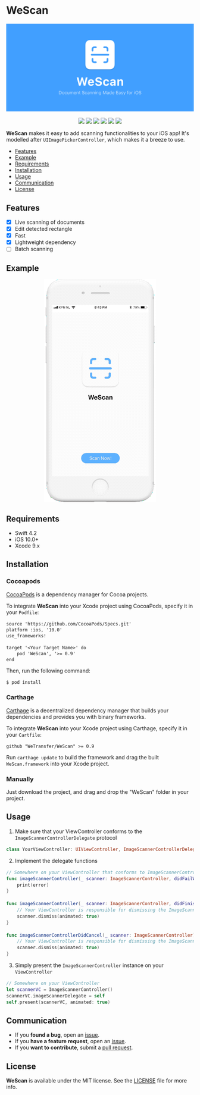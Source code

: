 # WeScan

<p align="center">
    <img width="900px" src="Assets/WeScan-Banner.jpg">
</p>

<p align="center">
<img src="https://travis-ci.com/WeTransfer/WeScan.svg?token=Ur5V2zzKmBJLmMYHKJTF&branch=master"/>
<img src="https://img.shields.io/cocoapods/v/WeScan.svg?style=flat"/>
<img src="https://img.shields.io/cocoapods/l/WeScan.svg?style=flat"/>
<img src="https://img.shields.io/cocoapods/p/WeScan.svg?style=flat"/>
<img src="https://img.shields.io/badge/Carthage-compatible-4BC51D.svg?style=flat"/>
<img src="https://img.shields.io/badge/License-MIT-yellow.svg?style=flat"/>
</p>

**WeScan** makes it easy to add scanning functionalities to your iOS app! 
It's modelled after `UIImagePickerController`, which makes it a breeze to use.

- [Features](#features)
- [Example](#example)
- [Requirements](#requirements)
- [Installation](#installation)
- [Usage](#usage)
- [Communication](#communication)
- [License](#license)

## Features

- [x] Live scanning of documents
- [x] Edit detected rectangle
- [x] Fast
- [x] Lightweight dependency
- [ ] Batch scanning

## Example

<p align="center">
    <img src="Assets/WeScan.gif">
</p>

## Requirements

- Swift 4.2
- iOS 10.0+
- Xcode 9.x


## Installation

### Cocoapods

[CocoaPods](http://cocoapods.org) is a dependency manager for Cocoa projects.

To integrate **WeScan** into your Xcode project using CocoaPods, specify it in your `Podfile`:

```rubygi
source 'https://github.com/CocoaPods/Specs.git'
platform :ios, '10.0'
use_frameworks!

target '<Your Target Name>' do
    pod 'WeScan', '>= 0.9'
end
```

Then, run the following command:

```bash
$ pod install
```

### Carthage

[Carthage](https://github.com/Carthage/Carthage) is a decentralized dependency manager that builds your dependencies and provides you with binary frameworks.

To integrate **WeScan** into your Xcode project using Carthage, specify it in your `Cartfile`:

```ogdl
github "WeTransfer/WeScan" >= 0.9
```

Run `carthage update` to build the framework and drag the built `WeScan.framework` into your Xcode project.

### Manually

Just download the project, and drag and drop the "WeScan" folder in your project.

## Usage

1. Make sure that your ViewController conforms to the `ImageScannerControllerDelegate` protocol
```swift
class YourViewController: UIViewController, ImageScannerControllerDelegate {

```

2. Implement the delegate functions
```swift
// Somewhere on your ViewController that conforms to ImageScannerControllerDelegate
func imageScannerController(_ scanner: ImageScannerController, didFailWithError error: Error) {
    print(error)
}

func imageScannerController(_ scanner: ImageScannerController, didFinishScanningWithResults results: ImageScannerResults) {
    // Your ViewController is responsible for dismissing the ImageScannerController
    scanner.dismiss(animated: true)
}

func imageScannerControllerDidCancel(_ scanner: ImageScannerController) {
    // Your ViewController is responsible for dismissing the ImageScannerController
    scanner.dismiss(animated: true)
}
```

3. Simply present the `ImageScannerController` instance on your `ViewController`

```swift
// Somewhere on your ViewController
let scannerVC = ImageScannerController()
scannerVC.imageScannerDelegate = self
self.present(scannerVC, animated: true)
```
## Communication

- If you **found a bug**, open an [issue](https://github.com/WeTransfer/WeScan/issues).
- If you **have a feature request**, open an [issue](https://github.com/WeTransfer/WeScan/issues).
- If you **want to contribute**, submit a [pull request](https://github.com/WeTransfer/WeScan/pulls).

## License

**WeScan** is available under the MIT license. See the [LICENSE](https://github.com/WeTransfer/WeScan/blob/develop/LICENSE) file for more info.
